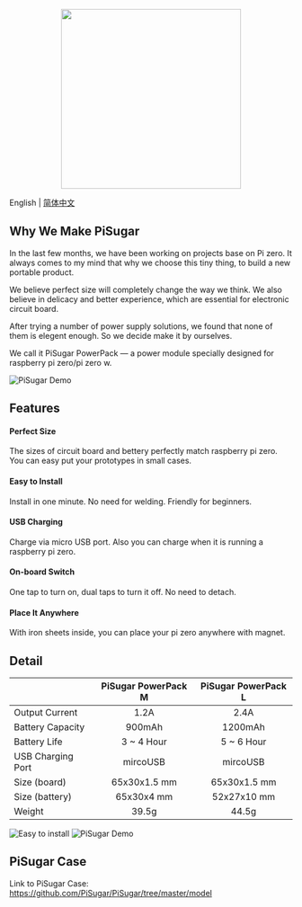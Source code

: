 <p align="center">
  <img width="320" src="https://raw.githubusercontent.com/JdaieLin/PiSugar/master/logo.jpg">
</p>

English | [简体中文](./README.zh-CN.md)

## Why We Make PiSugar

In the last few months, we have been working on projects base on Pi zero. It always comes to my mind that why we choose this tiny thing, to build a new portable product.

We believe perfect size will completely change the way we think.
We also believe in delicacy and better experience, which are essential for electronic circuit board.

After trying a number of power supply solutions, we found that none of them is elegent enough.
So we decide make it by ourselves. 

We call it PiSugar PowerPack — a power module specially designed for raspberry pi zero/pi zero w.

![PiSugar Demo](https://raw.githubusercontent.com/JdaieLin/PiSugar/master/demo.gif)


## Features

#### Perfect Size
The sizes of circuit board and bettery perfectly match raspberry pi zero. You can easy put your prototypes in small cases.

#### Easy to Install
Install in one minute. No need for welding. Friendly for beginners.

#### USB Charging
Charge via micro USB port. Also you can charge when it is running a raspberry pi zero.

#### On-board Switch
One tap to turn on, dual taps to turn it off. No need to detach.

#### Place It Anywhere
With iron sheets inside, you can place your pi zero anywhere with magnet.


## Detail

|  | PiSugar PowerPack M | PiSugar PowerPack L | 
| - | :-: | :-: | 
| Output Current | 1.2A | 2.4A | 
| Battery Capacity | 900mAh | 1200mAh |
| Battery Life | 3 ~ 4 Hour | 5 ~ 6 Hour |
| USB Charging Port | mircoUSB | mircoUSB |
| Size (board) | 65x30x1.5 mm | 65x30x1.5 mm |
| Size (battery) | 65x30x4 mm | 52x27x10 mm |
| Weight | 39.5g | 44.5g |

![Easy to install](https://raw.githubusercontent.com/JdaieLin/PiSugar/master/installation.gif)
![PiSugar Demo](https://raw.githubusercontent.com/JdaieLin/PiSugar/master/demo2.png)


## PiSugar Case
Link to PiSugar Case: https://github.com/PiSugar/PiSugar/tree/master/model


